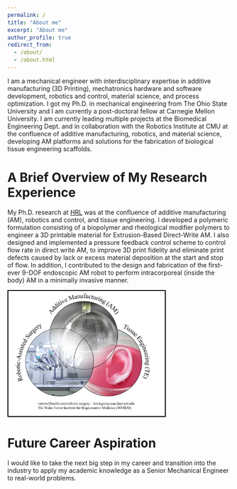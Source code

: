 ```yaml
---
permalink: /
title: "About me"
excerpt: "About me"
author_profile: true
redirect_from: 
  - /about/
  - /about.html
---
```


 I am a mechanical engineer with interdisciplinary expertise in additive manufacturing (3D Printing), mechatronics hardware and software development, robotics and control, material science, and process optimization. I got my Ph.D. in mechanical engineering from The Ohio State University and I am currently a post-doctoral fellow at Carnegie Mellon University. I am currently leading multiple projects at the Biomedical Engineering Dept. and in collaboration with the Robotics Institute at CMU at the confluence of additive manufacturing, robotics, and material science, developing AM platforms and solutions for the fabrication of biological tissue engineering scaffolds.

 

A Brief Overview of My Research Experience
======
My Ph.D. research at [HRL](https://mae.osu.edu/hrl) was at the confluence of additive manufacturing (AM), robotics and control, and tissue engineering. I developed a polymeric formulation consisting of a biopolymer and rheological modifier polymers to engineer a 3D printable material for Extrusion-Based Direct-Write AM. I also designed and implemented a pressure feedback control scheme to control flow rate in direct write AM, to improve 3D print fidelity and eliminate print defects caused by lack or excess material deposition at the start and stop of flow. In addition, I contributed to the design and fabrication of the first-ever 9-DOF endoscopic AM robot to perform intracorporeal (inside the body) AM in a minimally invasive manner. 

<img src='/images/homepage.png' style='width: 70%; height: auto; border: 2px solid black'>


Future Career Aspiration
======
I would like to take the next big step in my career and transition into the industry to apply my academic knowledge as a Senior Mechanical Engineer to real-world problems.
